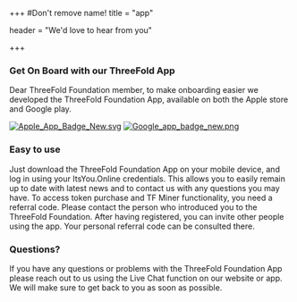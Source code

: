 +++
#Don't remove name!
title = "app"

header = "We'd love to hear from you"

+++

### Get On Board with our ThreeFold App

Dear ThreeFold Foundation member, to make onboarding easier we developed the ThreeFold Foundation App, available on both the Apple store and Google play.


[![Apple_App_Badge_New.svg](/img/Apple_App_Badge_New.svg)](http://itunes.apple.com/app/id1276543091)
[![Google_app_badge_new.png](/img/Google_app_badge_new.png)](https://market.android.com/details?id=com.mobicage.rogerthat.em.be.threefold.token)

### Easy to use

Just download the ThreeFold Foundation App on your mobile device, and log in using your ItsYou.Online credentials. This allows you to easily remain up to date with latest news and to contact us with any questions you may have. To access token purchase and TF Miner functionality, you need a referral code. Please contact the person who introduced you to the ThreeFold Foundation. After having registered, you can invite other people using the app. Your personal referral code can be consulted there.

### Questions?

If you have any questions or problems with the ThreeFold Foundation App please reach out to us using the Live Chat function on our website or app. We will make sure to get back to you as soon as possible.
